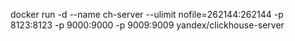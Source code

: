 docker run -d --name ch-server --ulimit nofile=262144:262144 -p 8123:8123 -p 9000:9000 -p 9009:9009 yandex/clickhouse-server